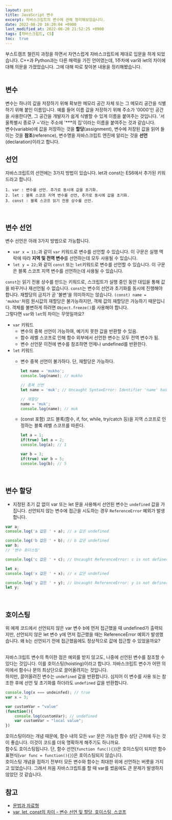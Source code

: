 ```yaml
---
layout: post
title: JavaScript 변수
excerpt: 자바스크립트의 변수에 관해 정리해보았습니다.
date: 2022-08-20 16:20:04 +0900
last_modified_at: 2022-08-20 21:52:25 +0900
tags: [자바스크립트, CS]
toc:  true
---
```


부스트캠프 챌린지 과정을 하면서 자연스럽게 자바스크립트에 제대로 입문을 하게 되었습니다. C++과 Python과는 다른 매력을 가진 언어였는데, 1주차에 var와 let의 차이에 대해 의문을 가졌었습니다. 그에 대해 따로 찾아본 내용을 정리해봤습니다.<br><br>

## 변수<br>
변수는 하나의 값을 저장하기 위해 확보한 메모리 공간 자체 또는 그 메모리 공간을 식별하기 위해 붙인 이름입니다. 예를 들어 이름 값을 저장하기 위해 주소가 '0000'인 공간을 사용한다면, 그 공간을 개발자가 쉽게 식별할 수 있게 이름을 붙여주는 것입니다. '서울특별시 종로구 ~'라는 주소에 '***의 집'이라는 이름을 붙여주는 것과 같습니다.<br>
변수(variable)에 값을 저장하는 것을 **할당**(assignment), 변수에 저장된 값을 읽어 들이는 것을 **참조**(reference), 변수명을 자바스크립트 엔진에 알리는 것을 **선언**(declaration)이라고 합니다.<br>

## 선언
자바스크립트의 선언에는 3가지 방법이 있습니다. let과 const는 ES6에서 추가된 키워드라고 합니다.

    1. var : 변수를 선언. 추가로 동시에 값을 초기화.
    2. let : 블록 스코프 지역 변수를 선언, 추가로 동시에 값을 초기화.
    3. const : 블록 스코프 읽기 전용 상수를 선언.

<br>

## 변수 선언
변수 선언은 아래 3가지 방법으로 가능합니다.

- ``var x = 11;``과 같이 ``var`` 키워드로 변수를 선언할 수 있습니다. 이 구문은 실행 맥락에 따라 **지역 및 전역 변수**를 선언하는데 모두 사용될 수 있습니다.
- ``let y = 22;``와 같이 ``const`` 또는 ``let``키워드로 변수를 선언할 수 있습니다. 이 구문은 블록 스코프 지역 변수를 선언하는데 사용될 수 있습니다.

``const``는 읽기 전용 상수를 만드는 키워드로, 스크립트가 실행 중인 동안 대입을 통해 값을 바꾸거나 재선언될 수 없습니다. ``const``는 변수의 선언과 초기화를 동시에 진행해야 합니다. 재할당의 금지가 곧 '불변'을 의미하지는 않습니다. ``(const) name = 'mukho'``처럼 원시값의 재할당은 불가능하지만, 객체 값의 재할당은 가능하기 때문입니다. 객체를 불변하게 하려면 ``Object.freeze()``를 사용해야 합니다.<br>
그렇다면 ``var``와 ``let``의 차이는 무엇일까요?
- ``var`` 키워드
    - 변수의 중복 선언이 가능하여, 예기치 못한 값을 반환할 수 있음.
    - 함수 레벨 스코프로 인해 함수 외부에서 선언한 변수는 모두 전역 변수가 됨.
    - 변수 선언문 이전에 변수를 참조하면 언제나 undefined를 반환한다.
- ``let`` 키워드
    - 변수 중복 선언이 불가하다. 단, 재할당은 가능하다.
        
        ```javascript
        let name = 'mukho';
        console.log(name); // mukho

        // 중복 선언
        let name = 'muk'; // Uncaught SyntaxError: Identifier 'name' has already been declared.

        // 재할당
        name = 'muk';
        console.log(name); // muk
        ```
    
    - (const 포함) 코드 블록(함수, if, for, while, try/catch 등)을 지역 스코프로 인정하는 블록 레벨 스코프를 따른다.

        ```javascript
        let a = 1;
        if(true) let a = 2;
        console.log(a); // 1

        var b = 3;
        if(true) var b = 5;
        console.log(b); // 5
        ```
<br>

## 변수 할당
- 지정된 초기 값 없이 var 또는 let 문을 사용해서 선언된 변수는 ``undefined`` 값을 가집니다. 선언되지 않는 변수에 접근을 시도하는 경우 ``ReferenceError`` 예외가 발생합니다.

```javascript
var a;
console.log('a 값은 ' + a); // a 값은 undefined

console.log('b 값은 ' + b); // b 값은 undefined
var b;
// '변수 호이스팅'

console.log('c 값은 ' + c); // Uncaught ReferenceError: c is not defined

let x;
console.log('x 값은 ' + x); // x 값은 undefined

console.log('y 값은 ' + y); // Uncaught ReferenceError: y is not defined
let y;
```
<br>

## 호이스팅

위 예제 코드에서 선언되지 않은 var 변수 b에 먼저 접근했을 때 undefined가 출력되지만, 선언되지 않은 let 변수 y에 먼저 접근했을 때는 ReferenceError 예외가 발생했습니다.
왜 b는 선언되기 전에 접근했음에도 정상적으로 값에 접근할 수 있었을까요?<br><br>

자바스크립트 변수의 특이한 점은 예외를 받지 않고도, 나중에 선언된 변수를 참조할 수 있다는 것입니다. 이를 호이스팅(hoisting)이라고 합니다. 자바스크립트 변수가 어떤 의미에서 함수나 문의 최상단으로 끌어올려지는 것입니다.<br>
하지만, 끌어올려진 변수는 ``undefined`` 값을 반환합니다. 심지어 이 변수를 사용 또는 참조한 후에 선언 및 초기화를 하더라도 ``undefined`` 값을 반환합니다.

```javascript
console.log(x === undeinfed); // true
var x = 3;

var customVar = "value"
(function(){
    console.log(customVar); // undefined
    var customVar = "local value";
})
```

호이스팅이라는 개념 때문에, 함수 내의 모든 ``var`` 문은 가능한 함수 상단 근처에 두는 것이 좋습니다. 이것이 코드를 더욱 명확하게 해주기도 하니까요.<br>
함수도 호이스팅됩니다. 단, 함수 선언(``function func(){}``)은 호이스팅이 되지만 함수 표현식(``var func = function(){}``)은 호이스팅되지 않습니다.<br>
호이스팅 개념을 접하기 전부터 모든 변수와 함수는 최대한 위에 선언하는 버릇을 가지고 있었습니다. 그래서 처음 자바스크립트를 할 때 var를 썼음에도 큰 문제가 발생하지 않았던 것 같습니다.<br>

## 참고
- [문법과 자료형](https://developer.mozilla.org/ko/docs/Web/JavaScript/Guide/Grammar_and_types)
- [var, let, const의 차이 - 변수 선언 및 할당, 호이스팅, 스코프](https://www.howdy-mj.me/javascript/var-let-const/)

